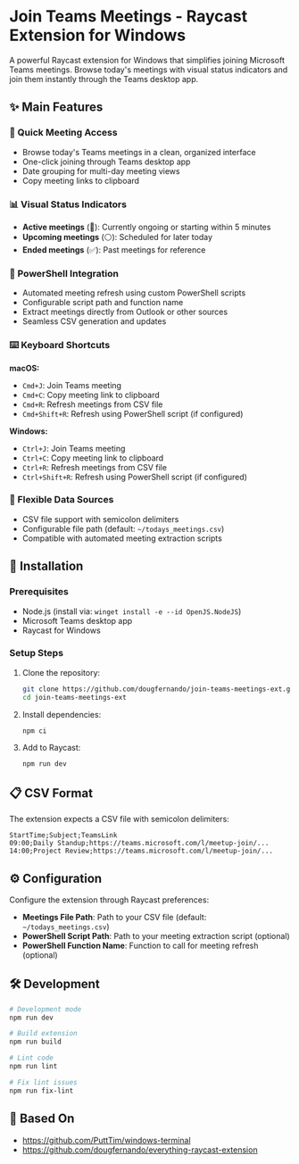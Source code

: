 # Join Teams Meetings - Raycast Extension for Windows

A powerful Raycast extension for Windows that simplifies joining Microsoft Teams meetings. Browse today's meetings with visual status indicators and join them instantly through the Teams desktop app.

## ✨ Main Features

### 🎯 Quick Meeting Access
- Browse today's Teams meetings in a clean, organized interface
- One-click joining through Teams desktop app
- Date grouping for multi-day meeting views
- Copy meeting links to clipboard

### 📊 Visual Status Indicators
- **Active meetings** (🔴): Currently ongoing or starting within 5 minutes
- **Upcoming meetings** (⚪): Scheduled for later today
- **Ended meetings** (✅): Past meetings for reference

### 🔄 PowerShell Integration
- Automated meeting refresh using custom PowerShell scripts
- Configurable script path and function name
- Extract meetings directly from Outlook or other sources
- Seamless CSV generation and updates

### ⌨️ Keyboard Shortcuts
**macOS:**
- `Cmd+J`: Join Teams meeting
- `Cmd+C`: Copy meeting link to clipboard
- `Cmd+R`: Refresh meetings from CSV file
- `Cmd+Shift+R`: Refresh using PowerShell script (if configured)

**Windows:**
- `Ctrl+J`: Join Teams meeting
- `Ctrl+C`: Copy meeting link to clipboard
- `Ctrl+R`: Refresh meetings from CSV file
- `Ctrl+Shift+R`: Refresh using PowerShell script (if configured)

### 📁 Flexible Data Sources
- CSV file support with semicolon delimiters
- Configurable file path (default: `~/todays_meetings.csv`)
- Compatible with automated meeting extraction scripts

## 🚀 Installation

### Prerequisites
- Node.js (install via: `winget install -e --id OpenJS.NodeJS`)
- Microsoft Teams desktop app
- Raycast for Windows

### Setup Steps
1. Clone the repository:
   ```bash
   git clone https://github.com/dougfernando/join-teams-meetings-ext.git
   cd join-teams-meetings-ext
   ```

2. Install dependencies:
   ```bash
   npm ci
   ```

3. Add to Raycast:
   ```bash
   npm run dev
   ```

## 📋 CSV Format

The extension expects a CSV file with semicolon delimiters:
```
StartTime;Subject;TeamsLink
09:00;Daily Standup;https://teams.microsoft.com/l/meetup-join/...
14:00;Project Review;https://teams.microsoft.com/l/meetup-join/...
```

## ⚙️ Configuration

Configure the extension through Raycast preferences:

- **Meetings File Path**: Path to your CSV file (default: `~/todays_meetings.csv`)
- **PowerShell Script Path**: Path to your meeting extraction script (optional)
- **PowerShell Function Name**: Function to call for meeting refresh (optional)

## 🛠️ Development

```bash
# Development mode
npm run dev

# Build extension
npm run build

# Lint code
npm run lint

# Fix lint issues
npm run fix-lint
```

## 📜 Based On
- https://github.com/PuttTim/windows-terminal
- https://github.com/dougfernando/everything-raycast-extension